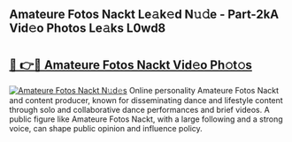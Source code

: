 ## Amateure Fotos Nackt Le𝚊k𝚎d N𝚞𝚍e - Part-2kA Vid𝚎o Photos Le𝚊ks L0wd8

# <h2><a href="http://fbases.evod.top/?m=Amateure+Fotos+Nackt">🔗 👉🔴 Amateure Fotos Nackt Vid𝚎o Ph𝚘t𝚘s</a></h2>

[![Amateure Fotos Nackt N𝚞d𝚎s](https://i.imgur.com/8V9OHl7.gif)](http://fbases.evod.top/?m=Amateure+Fotos+Nackt)
Online personality Amateure Fotos Nackt and content producer, known for disseminating dance and lifestyle content through solo and collaborative dance performances and brief videos. A public figure like Amateure Fotos Nackt, with a large following and a strong voice, can shape public opinion and influence policy. 
